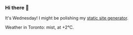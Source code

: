 ### Hi there :wave:

It's Wednesday! I might be polishing my [static site generator](https://github.com/bewuethr/pandoc-bash-blog).

Weather in Toronto: mist, at +2°C.
